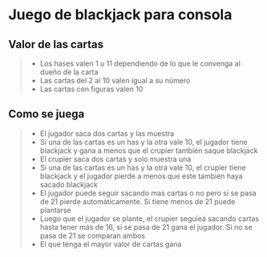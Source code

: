 # **Juego de blackjack para consola**

## Valor de las cartas

> - Los hases valen 1 u 11 dependiendo de lo que le convenga al dueño de la carta
> - Las cartas del 2 al 10 valen igual a su número
> - Las cartas con figuras valen 10

## Como se juega

> - El jugador saca dos cartas y las muestra
> - Si una de las cartas es un has y la otra vale 10, el jugador tiene blackjack y gana a menos que el crupier también saque blackjack
> - El crupier saca dos cartas y solo muestra una
> - Si una de las cartas es un has y la otra vale 10, el crupier tiene blackjack y el jugador pierde a menos que este también haya sacado blackjack
> - El jugador puede seguir sacando mas cartas o no pero si se pasa de 21 pierde automáticamente. Si tiene menos de 21 puede plantarse
> - Luego que el jugador se plante, el crupier seguieá sacando cartas hasta tener más de 16, si se pasa de 21 gana el jugador. Si no se pasa de 21 se comparan ambos
> - El que tenga el mayor valor de cartas gana
